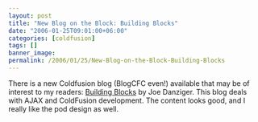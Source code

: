 ```yaml
---
layout: post
title: "New Blog on the Block: Building Blocks"
date: "2006-01-25T09:01:00+06:00"
categories: [coldfusion]
tags: []
banner_image: 
permalink: /2006/01/25/New-Blog-on-the-Block-Building-Blocks
---
```


There is a new Coldfusion blog (BlogCFC even!) available that may be of interest to my readers: <a href="http://www.ajaxcf.com">Building Blocks</a> by Joe Danziger. This blog deals with AJAX and ColdFusion development. The content looks good, and I really like the pod design as well.
